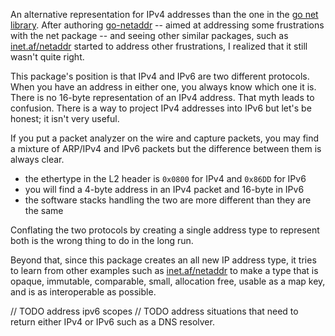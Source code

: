 An alternative representation for IPv4 addresses than the one in the [go net
library]. After authoring [go-netaddr] -- aimed at addressing some frustrations
with the net package -- and seeing other similar packages, such as
[inet.af/netaddr] started to address other frustrations, I realized that it
still wasn't quite right.

This package's position is that IPv4 and IPv6 are two different protocols. When
you have an address in either one, you always know which one it is. There is no
16-byte representation of an IPv4 address. That myth leads to confusion. There
is a way to project IPv4 addresses into IPv6 but let's be honest; it isn't very
useful.

If you put a packet analyzer on the wire and capture packets, you may find a
mixture of ARP/IPv4 and IPv6 packets but the difference between them is always
clear.

 - the ethertype in the L2 header is `0x0800` for IPv4 and `0x86DD` for IPv6
 - you will find a 4-byte address in an IPv4 packet and 16-byte in IPv6
 - the software stacks handling the two are more different than they are the same

Conflating the two protocols by creating a single address type to represent
both is the wrong thing to do in the long run.

Beyond that, since this package creates an all new IP address type, it tries to
learn from other examples such as [inet.af/netaddr] to make a type that is
opaque, immutable, comparable, small, allocation free, usable as a map key, and
is as interoperable as possible.

// TODO address ipv6 scopes
// TODO address situations that need to return either IPv4 or IPv6 such as a DNS resolver.

[go net library]: https://golang.org/pkg/net/
[go-netaddr]: https://gopkg.in/netaddr.v1
[inet.af/netaddr]: https://pkg.go.dev/inet.af/netaddr
